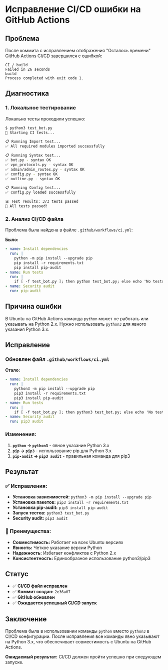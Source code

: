 # Исправление CI/CD ошибки на GitHub Actions

## Проблема
После коммита с исправлением отображения "Осталось времени" GitHub Actions CI/CD завершился с ошибкой:

```
CI / build 
Failed in 26 seconds
build
Process completed with exit code 1.
```

## Диагностика

### 1. Локальное тестирование
Локально тесты проходили успешно:
```bash
$ python3 test_bot.py
🚀 Starting CI tests...

📋 Running Import test...
✅ All required modules imported successfully

📋 Running Syntax test...
✅ bot.py - syntax OK
✅ vpn_protocols.py - syntax OK
✅ admin/admin_routes.py - syntax OK
✅ config.py - syntax OK
✅ outline.py - syntax OK

📋 Running Config test...
✅ config.py loaded successfully

📊 Test results: 3/3 tests passed
🎉 All tests passed!
```

### 2. Анализ CI/CD файла
Проблема была найдена в файле `.github/workflows/ci.yml`:

**Было:**
```yaml
- name: Install dependencies
  run: |
    python -m pip install --upgrade pip
    pip install -r requirements.txt
    pip install pip-audit
- name: Run tests
  run: |
    if [ -f test_bot.py ]; then python test_bot.py; else echo 'No tests found.'; fi
- name: Security audit
  run: pip-audit
```

## Причина ошибки
В Ubuntu на GitHub Actions команда `python` может не работать или указывать на Python 2.x. Нужно использовать `python3` для явного указания Python 3.x.

## Исправление

### Обновлен файл `.github/workflows/ci.yml`

**Стало:**
```yaml
- name: Install dependencies
  run: |
    python3 -m pip install --upgrade pip
    pip3 install -r requirements.txt
    pip3 install pip-audit
- name: Run tests
  run: |
    if [ -f test_bot.py ]; then python3 test_bot.py; else echo 'No tests found.'; fi
- name: Security audit
  run: pip3 audit
```

### Изменения:
1. **`python` → `python3`** - явное указание Python 3.x
2. **`pip` → `pip3`** - использование pip для Python 3.x
3. **`pip-audit` → `pip3 audit`** - правильная команда для pip3

## Результат

### ✅ Исправления:
- **Установка зависимостей:** `python3 -m pip install --upgrade pip`
- **Установка пакетов:** `pip3 install -r requirements.txt`
- **Установка pip-audit:** `pip3 install pip-audit`
- **Запуск тестов:** `python3 test_bot.py`
- **Security audit:** `pip3 audit`

### 🎯 Преимущества:
- **Совместимость:** Работает на всех Ubuntu версиях
- **Явность:** Четкое указание версии Python
- **Надежность:** Избегает конфликтов с Python 2.x
- **Консистентность:** Единообразное использование python3/pip3

## Статус
- ✅ **CI/CD файл исправлен**
- ✅ **Коммит создан:** `2e36a07`
- ✅ **GitHub обновлен**
- ✅ **Ожидается успешный CI/CD запуск**

## Заключение
Проблема была в использовании команды `python` вместо `python3` в CI/CD конфигурации. После исправления все команды явно указывают на Python 3.x, что обеспечивает совместимость с Ubuntu на GitHub Actions.

**Ожидаемый результат:** CI/CD должен пройти успешно при следующем запуске. 